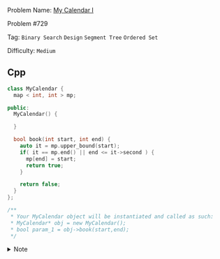 Problem Name: [My Calendar I](https://leetcode.com/problems/my-calendar-i/description/)

Problem #729

Tag: `Binary Search` `Design` `Segment Tree` `Ordered Set`

Difficulty: `Medium`

## Cpp

```cpp
class MyCalendar {
  map < int, int > mp;

public:
  MyCalendar() {

  }

  bool book(int start, int end) {
    auto it = mp.upper_bound(start);
    if( it == mp.end() || end <= it->second ) {
      mp[end] = start;
      return true;
    }

    return false;
  }
};

/**
 * Your MyCalendar object will be instantiated and called as such:
 * MyCalendar* obj = new MyCalendar();
 * bool param_1 = obj->book(start,end);
 */
```

<details>
  <summary>Note</summary>
  <li>Will disclose later</li>
</details>

